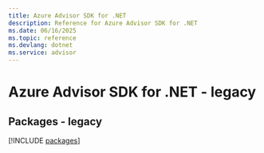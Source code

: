```yaml
---
title: Azure Advisor SDK for .NET
description: Reference for Azure Advisor SDK for .NET
ms.date: 06/16/2025
ms.topic: reference
ms.devlang: dotnet
ms.service: advisor
---
```

# Azure Advisor SDK for .NET - legacy
## Packages - legacy
[!INCLUDE [packages](advisor-index.md)]